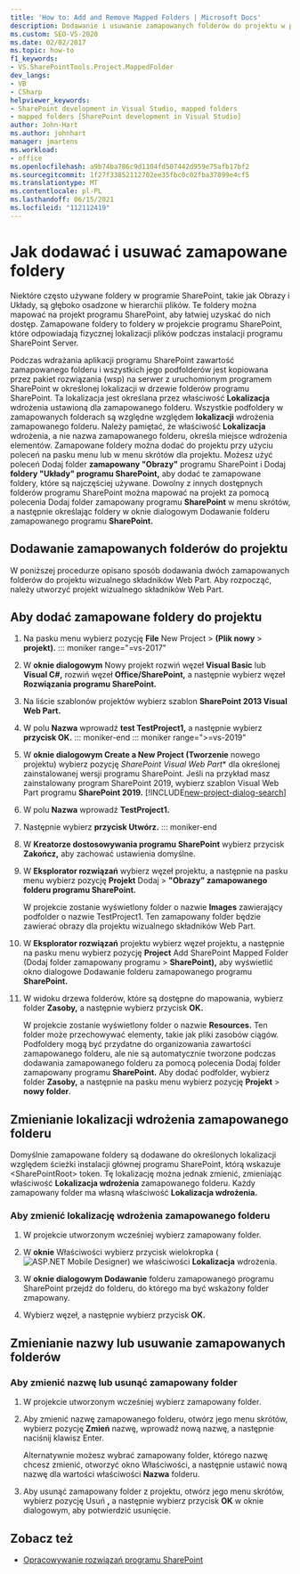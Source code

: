 ```yaml
---
title: 'How to: Add and Remove Mapped Folders | Microsoft Docs'
description: Dodawanie i usuwanie zamapowanych folderów do projektu w programie SharePoint.  Zmień lokalizację wdrożenia zamapowanego folderu. Zmień nazwę lub usuń zamapowane foldery.
ms.custom: SEO-VS-2020
ms.date: 02/02/2017
ms.topic: how-to
f1_keywords:
- VS.SharePointTools.Project.MappedFolder
dev_langs:
- VB
- CSharp
helpviewer_keywords:
- SharePoint development in Visual Studio, mapped folders
- mapped folders [SharePoint development in Visual Studio]
author: John-Hart
ms.author: johnhart
manager: jmartens
ms.workload:
- office
ms.openlocfilehash: a9b74ba786c9d1104fd507442d959e75afb17bf2
ms.sourcegitcommit: 1f27f33852112702ee35fbc0c02fba37899e4cf5
ms.translationtype: MT
ms.contentlocale: pl-PL
ms.lasthandoff: 06/15/2021
ms.locfileid: "112112419"
---
```

# <a name="how-to-add-and-remove-mapped-folders"></a>Jak dodawać i usuwać zamapowane foldery

  Niektóre często używane foldery w programie SharePoint, takie jak Obrazy i Układy, są głęboko osadzone w hierarchii plików. Te foldery można mapować na projekt programu SharePoint, aby łatwiej uzyskać do nich dostęp. Zamapowane foldery to foldery w projekcie programu SharePoint, które odpowiadają fizycznej lokalizacji plików podczas instalacji programu SharePoint Server.

 Podczas wdrażania aplikacji programu SharePoint zawartość zamapowanego folderu i wszystkich jego podfolderów jest kopiowana przez pakiet rozwiązania (wsp) na serwer z uruchomionym programem SharePoint w określonej lokalizacji w drzewie folderów programu SharePoint. Ta lokalizacja jest określana przez właściwość **Lokalizacja** wdrożenia ustawioną dla zamapowanego folderu. Wszystkie podfoldery w zamapowanych folderach są względne względem **lokalizacji** wdrożenia zamapowanego folderu. Należy pamiętać, że właściwość **Lokalizacja** wdrożenia, a nie nazwa zamapowanego folderu, określa miejsce wdrożenia elementów.
Zamapowane foldery można dodać do projektu przy użyciu poleceń na pasku menu lub w menu skrótów dla projektu. Możesz użyć poleceń Dodaj folder **zamapowany "Obrazy"** programu SharePoint i Dodaj **foldery "Układy" programu SharePoint,** aby dodać te zamapowane foldery, które są najczęściej używane. Dowolny z innych dostępnych folderów programu SharePoint można mapować na projekt za pomocą polecenia Dodaj folder zamapowany programu **SharePoint** w menu skrótów, a następnie określając foldery w oknie dialogowym Dodawanie folderu zamapowanego programu **SharePoint.**

## <a name="add-mapped-folders-to-a-project"></a>Dodawanie zamapowanych folderów do projektu

 W poniższej procedurze opisano sposób dodawania dwóch zamapowanych folderów do projektu wizualnego składników Web Part. Aby rozpocząć, należy utworzyć projekt wizualnego składników Web Part.

## <a name="to-add-mapped-folders-to-a-project"></a>Aby dodać zamapowane foldery do projektu

1. Na pasku menu wybierz pozycję **File** New Project  >  **(Plik nowy**  >  **projekt).**
::: moniker range="=vs-2017"
2. W **oknie dialogowym** Nowy projekt rozwiń węzeł **Visual Basic** lub **Visual C#,** rozwiń węzeł **Office/SharePoint,** a następnie wybierz węzeł **Rozwiązania programu SharePoint.**

3. Na liście szablonów projektów wybierz szablon **SharePoint 2013 Visual Web Part.**

4. W polu **Nazwa** wprowadź **test TestProject1,** a następnie wybierz **przycisk OK.**
::: moniker-end
::: moniker range=">=vs-2019"
2. W **oknie dialogowym Create a New Project (Tworzenie** nowego projektu) wybierz pozycję *SharePoint Visual Web Part** dla określonej zainstalowanej wersji programu SharePoint. Jeśli na przykład masz zainstalowany program SharePoint 2019, wybierz szablon Visual Web Part programu **SharePoint 2019.**
    [!INCLUDE[new-project-dialog-search](../sharepoint/includes/new-project-dialog-search-md.md)]

3. W polu **Nazwa** wprowadź **TestProject1.**
4. Następnie wybierz **przycisk Utwórz.**
::: moniker-end

5. W **Kreatorze dostosowywania programu SharePoint** wybierz przycisk **Zakończ,** aby zachować ustawienia domyślne.

6. W **Eksplorator rozwiązań** wybierz węzeł projektu, a następnie na pasku menu wybierz pozycję **Projekt** Dodaj  >  **"Obrazy" zamapowanego folderu programu SharePoint.**

     W projekcie zostanie wyświetlony folder o nazwie **Images** zawierający podfolder o nazwie TestProject1. Ten zamapowany folder będzie zawierać obrazy dla projektu wizualnego składników Web Part.

7. W **Eksplorator rozwiązań** projektu wybierz węzeł projektu, a następnie na pasku menu wybierz pozycję **Project** Add SharePoint Mapped Folder (Dodaj folder zamapowany programu  >  **SharePoint),** aby wyświetlić okno dialogowe Dodawanie folderu zamapowanego programu **SharePoint.**

8. W widoku drzewa folderów, które są dostępne do mapowania, wybierz folder **Zasoby,** a następnie wybierz przycisk **OK.**

     W projekcie zostanie wyświetlony folder o nazwie **Resources.** Ten folder może przechowywać elementy, takie jak pliki zasobów ciągów. Podfoldery mogą być przydatne do organizowania zawartości zamapowanego folderu, ale nie są automatycznie tworzone podczas dodawania zamapowanego folderu za pomocą polecenia Dodaj folder zamapowany programu **SharePoint.** Aby dodać podfolder, wybierz folder **Zasoby,** a następnie na pasku menu wybierz pozycję **Projekt**  >  **nowy folder**.

## <a name="change-the-deployment-location-of-a-mapped-folder"></a>Zmienianie lokalizacji wdrożenia zamapowanego folderu

 Domyślnie zamapowane foldery są dodawane do określonych lokalizacji względem ścieżki instalacji głównej programu SharePoint, którą wskazuje \<SharePointRoot> token. Tę lokalizację można jednak zmienić, zmieniając właściwość **Lokalizacja wdrożenia** zamapowanego folderu. Każdy zamapowany folder ma własną właściwość **Lokalizacja wdrożenia.**

### <a name="to-change-the-deployment-location-of-a-mapped-folder"></a>Aby zmienić lokalizację wdrożenia zamapowanego folderu

1. W projekcie utworzonym wcześniej wybierz zamapowany folder.

2. W **oknie** Właściwości wybierz przycisk wielokropka (![ASP.NET Mobile Designer](../sharepoint/media/mwellipsis.gif "ASP.NET wielokropka projektanta aplikacji mobilnych")) we właściwości **Lokalizacja** wdrożenia.

3. W **oknie dialogowym Dodawanie** folderu zamapowanego programu SharePoint przejdź do folderu, do którego ma być wskażony folder zmapowany.

4. Wybierz węzeł, a następnie wybierz przycisk **OK.**

## <a name="rename-or-remove-mapped-folders"></a>Zmienianie nazwy lub usuwanie zamapowanych folderów

### <a name="to-rename-or-remove-a-mapped-folder"></a>Aby zmienić nazwę lub usunąć zamapowany folder

1. W projekcie utworzonym wcześniej wybierz zamapowany folder.

2. Aby zmienić nazwę zamapowanego folderu, otwórz jego menu skrótów, wybierz pozycję **Zmień** nazwę, wprowadź nową nazwę, a następnie naciśnij klawisz Enter.

     Alternatywnie możesz wybrać zamapowany folder, którego nazwę chcesz  zmienić, otworzyć okno Właściwości, a następnie ustawić nową nazwę dla wartości właściwości **Nazwa** folderu.

3. Aby usunąć zamapowany folder z projektu, otwórz jego menu skrótów, wybierz pozycję Usuń **,** a następnie wybierz przycisk **OK** w oknie dialogowym, aby potwierdzić usunięcie.

## <a name="see-also"></a>Zobacz też

- [Opracowywanie rozwiązań programu SharePoint](../sharepoint/developing-sharepoint-solutions.md)
